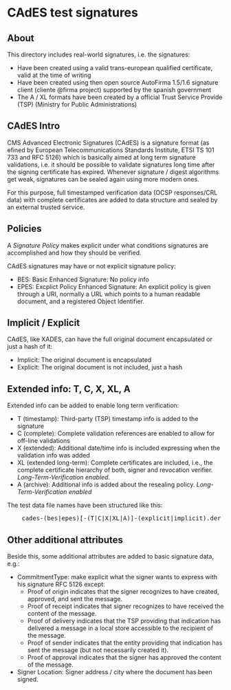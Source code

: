 # CAdES test signatures

## About

This directory includes real-world signatures, i.e. the signatures:

* Have been created using a valid trans-european qualified certificate, valid at the time of writing
* Have been created using then open source AutoFirma 1.5/1.6 signature client (cliente @firma project) supported by the spanish government
* The A / XL formats have been created by a official Trust Service Provide (TSP) (Ministry for Public Administrations)

## CAdES Intro

CMS Advanced Electronic Signatures (CAdES) is a signature format (as efined by European Telecommunications Standards Institute, ETSI TS 101 733 and RFC 5126) which is basically aimed at long term signature validations, i.e. it should be possible to validate signatures long time after the signing certificate has expired. Whenever signature / digest algorithms get weak, signatures can be sealed again using more modern ones.

For this purpose, full timestamped verification data (OCSP responses/CRL data) with complete certificates are added to data structure and sealed by an external trusted service.

## Policies

A *Signature Policy* makes explicit under what conditions signatures are accomplished and how they should be verified.

CAdES signatures may have or not explicit signature policy:

* BES: Basic Enhanced Signature: No policy info
* EPES: Excplict Policy Enhanced Signature: An explicit policy is given through a URI, normally a URL which points to a human readable document, and a registered Object Identifier.

## Implicit / Explicit

CAdES, like XADES, can have the full original document encapsulated or just a hash of it:

* Implicit: The original document is encapsulated
* Explicit: The original document is not included, just a hash

## Extended info: T, C, X, XL, A

Extended info can be added to enable long term verification:

* T (timestamp): Third-party (TSP) timestamp info is added to the signature
* C (complete): Complete validation references are enabled to allow for off-line validations
* X (extended): Additional date/time info is included expressing when the  validation info was added
* XL (extended long-term): Complete certificates are included, i.e., the complete certificate hierarchy of both, signer and revocation verifier. *Long-Term-Verification enabled*.
* A (archive): Additional info is added about the resealing policy. *Long-Term-Verification enabled*

The test data file names have been structured like this:
<pre>
    cades-(bes|epes)[-(T|C|X|XL|A)]-(explicit|implicit).der
</pre>

## Other additional attributes

Beside this, some additional attributes are added to basic signature data, e.g.:

* CommitmentType: make explicit what the signer wants to express with his signature RFC 5126 except:
  * Proof of origin indicates that the signer recognizes to have created, approved, and sent the message.
  * Proof of receipt indicates that signer recognizes to have received the content of the message.
  * Proof of delivery indicates that the TSP providing that indication has delivered a message in a local store accessible to the recipient of the message.
  * Proof of sender indicates that the entity providing that indication has sent the message (but not necessarily created it).
  * Proof of approval indicates that the signer has approved the content of the message.
* Signer Location: Signer address / city where the document has been signed. 

